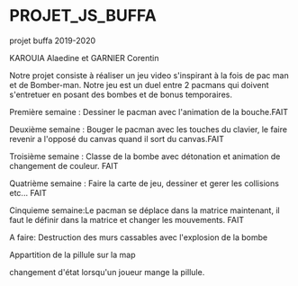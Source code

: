 # PROJET_JS_BUFFA
projet buffa 2019-2020

KAROUIA Alaedine et GARNIER Corentin

Notre projet consiste à réaliser un jeu video s'inspirant à la fois de pac man et de Bomber-man.
Notre jeu est un duel entre 2 pacmans qui doivent s'entretuer en posant des bombes et de bonus temporaires.

Première semaine : Dessiner le pacman avec l'animation de la bouche.FAIT

Deuxième semaine : Bouger le pacman avec les touches du clavier, le faire revenir a l'opposé du canvas quand il sort du canvas.FAIT

Troisième semaine : Classe de la bombe avec détonation et animation de changement de couleur. FAIT

Quatrième semaine : Faire la carte de jeu, dessiner et gerer les collisions etc... FAIT


Cinquieme semaine:Le pacman se déplace dans la matrice maintenant, il faut le définir dans la matrice et changer les mouvements. FAIT 

A faire: 
Destruction des murs cassables avec l'explosion de la bombe

Appartition de la pillule sur la map

changement d'état lorsqu'un joueur mange la pillule.
